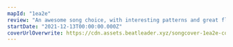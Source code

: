 ```yaml
---
mapId: "1ea2e"
review: "An awesome song choice, with interesting patterns and great flow and emphasis make this map really fun to play. The accessible full difficulty spread also makes it an ideal map for newer players to improve their skills!"
startDate: "2021-12-13T00:00:00.000Z"
coverUrlOverwrite: https://cdn.assets.beatleader.xyz/songcover-1ea2e-cover.jpeg
---
```

